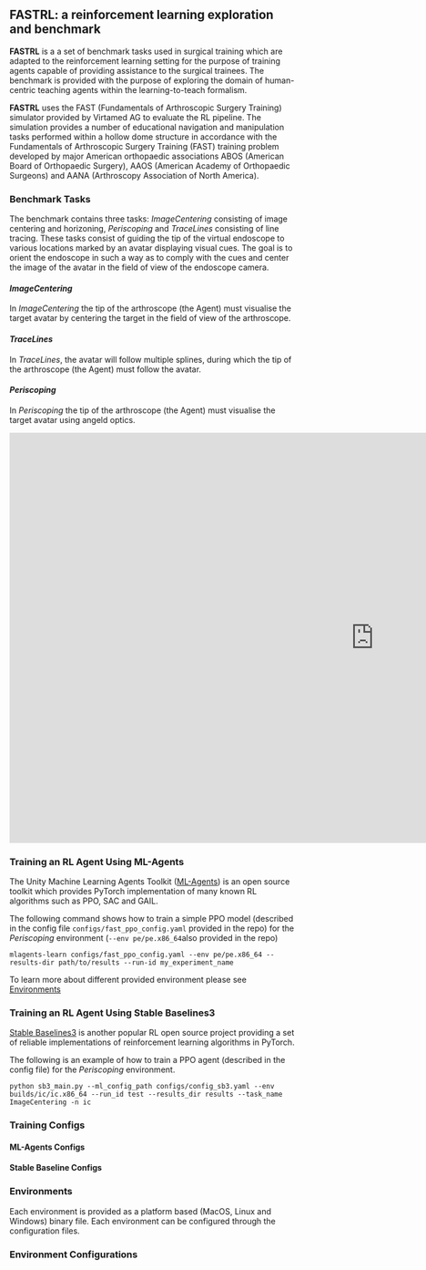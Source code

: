 ## FASTRL: a reinforcement learning exploration and benchmark

**FASTRL** is a a set of benchmark tasks used in surgical training which are adapted to the reinforcement learning setting for the purpose of training agents capable of providing assistance to the surgical trainees. The benchmark is provided with the purpose of exploring the domain of human-centric teaching agents within the learning-to-teach formalism.

**FASTRL** uses the FAST (Fundamentals of Arthroscopic Surgery Training) simulator provided by Virtamed AG 
to evaluate the RL pipeline. The simulation provides a number of educational navigation and manipulation tasks performed within a hollow dome structure in accordance with the Fundamentals of Arthroscopic Surgery Training (FAST) training problem developed by major American orthopaedic associations ABOS (American Board of Orthopaedic Surgery), AAOS (American Academy of Orthopaedic Surgeons) and AANA (Arthroscopy Association of North America).

### Benchmark Tasks

The benchmark contains three tasks: *ImageCentering* consisting of image centering and horizoning, *Periscoping* and *TraceLines* consisting of line tracing. These tasks consist of guiding the tip of the virtual endoscope to various locations marked by an avatar displaying visual cues. The goal is to orient the endoscope in such a way as to comply with the cues and center the image of the avatar in the field of view of the endoscope camera.

#### *ImageCentering*
In *ImageCentering* the tip of the arthroscope (the Agent) must visualise the target avatar by centering the target in the field of view of the arthroscope. 

#### *TraceLines*
In *TraceLines*, the avatar will follow multiple splines, during which the tip of the arthroscope (the Agent) must follow the avatar. 


<!-- <p align="center">
  <video width="852" height="480" src="https://drive.google.com/uc?id=1rQhgEABE1mdoqOtRG5IkRqq5kyAl81Hp">
</p> -->



<!-- https://user-images.githubusercontent.com/50180899/172021521-09f753a5-c4f9-4f4a-84f3-9640dfbecd61.mp4 -->



#### *Periscoping*

In *Periscoping* the tip of the arthroscope (the Agent) must visualise the target avatar using angeld optics. 

<!-- <p align="center">
  <video width="852" height="480" src="https://drive.google.com/uc?id=1PL9EaWB3GaLsTz_0wi0V3rEuVWbfEic2">
</p> -->


<!-- https://user-images.githubusercontent.com/50180899/172021538-4e3282ad-5340-4e92-9edf-ec53d0059e6f.mp4 -->


<iframe width="1280" height="720" src="https://www.youtube.com/embed/P2hJOsMXDPw" title="YouTube video player" frameborder="0" allow="accelerometer; autoplay; clipboard-write; encrypted-media; gyroscope; picture-in-picture" allowfullscreen></iframe>

### Training an RL Agent Using ML-Agents

 The Unity Machine Learning Agents Toolkit ([ML-Agents](https://github.com/Unity-Technologies/ml-agents)) is an open source toolkit which provides PyTorch implementation of many known RL algorithms such as PPO, SAC and GAIL. 

The following command shows how to train a simple PPO model (described in the config file `configs/fast_ppo_config.yaml` provided in the repo) for the *Periscoping* environment (`--env pe/pe.x86_64`also provided in the repo)

```
mlagents-learn configs/fast_ppo_config.yaml --env pe/pe.x86_64 --results-dir path/to/results --run-id my_experiment_name
```

To learn more about different provided environment please see [Environments](#environments)

### Training an RL Agent Using Stable Baselines3

[Stable Baselines3](https://github.com/DLR-RM/stable-baselines3) is another popular RL open source project providing a set of reliable implementations of reinforcement learning algorithms in PyTorch. 

The following is an example of how to train a PPO agent (described in the config file) for the *Periscoping* environment.
```
python sb3_main.py --ml_config_path configs/config_sb3.yaml --env builds/ic/ic.x86_64 --run_id test --results_dir results --task_name ImageCentering -n ic

```
### Training Configs

#### ML-Agents Configs

#### Stable Baseline Configs

### Environments
Each environment is provided as a platform based (MacOS, Linux and Windows) binary file. Each environment can be configured through the configuration files.
  
  
### Environment Configurations
